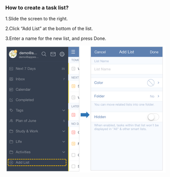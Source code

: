 ### How to create a task list?
1.Slide the screen to the right.

2.Click “Add List” at the bottom of the list.

3.Enter a name for the new list, and press Done.

![](../images/iosaddlist.png)